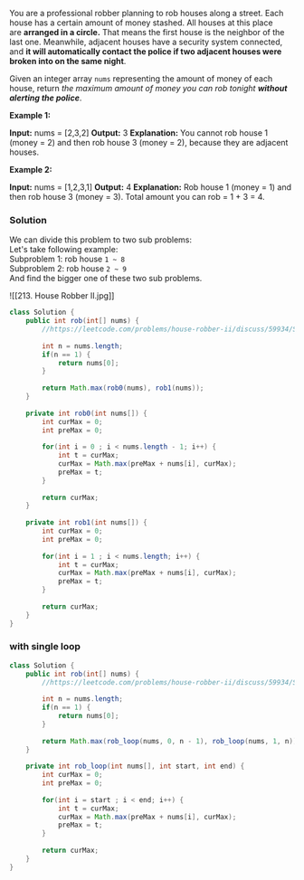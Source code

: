You are a professional robber planning to rob houses along a street. Each house has a certain amount of money stashed. All houses at this place are **arranged in a circle.** That means the first house is the neighbor of the last one. Meanwhile, adjacent houses have a security system connected, and **it will automatically contact the police if two adjacent houses were broken into on the same night**.

Given an integer array `nums` representing the amount of money of each house, return _the maximum amount of money you can rob tonight **without alerting the police**_.

**Example 1:**

**Input:** nums = [2,3,2]
**Output:** 3
**Explanation:** You cannot rob house 1 (money = 2) and then rob house 3 (money = 2), because they are adjacent houses.

**Example 2:**

**Input:** nums = [1,2,3,1]
**Output:** 4
**Explanation:** Rob house 1 (money = 1) and then rob house 3 (money = 3).
Total amount you can rob = 1 + 3 = 4.


### Solution
We can divide this problem to two sub problems:  
Let's take following example:  
Subproblem 1: rob house `1 ~ 8`  
Subproblem 2: rob house `2 ~ 9`  
And find the bigger one of these two sub problems.

![[213. House Robber II.jpg]]
```java
class Solution {
    public int rob(int[] nums) {
        //https://leetcode.com/problems/house-robber-ii/discuss/59934/Simple-AC-solution-in-Java-in-O(n)-with-explanation
        
        int n = nums.length;
        if(n == 1) {
            return nums[0];
        }
        
        return Math.max(rob0(nums), rob1(nums));
    }
    
    private int rob0(int nums[]) {
        int curMax = 0;
        int preMax = 0;
        
        for(int i = 0 ; i < nums.length - 1; i++) {
            int t = curMax;
            curMax = Math.max(preMax + nums[i], curMax);
            preMax = t;
        }
        
        return curMax;
    }
    
    private int rob1(int nums[]) {
        int curMax = 0;
        int preMax = 0;
        
        for(int i = 1 ; i < nums.length; i++) {
            int t = curMax;
            curMax = Math.max(preMax + nums[i], curMax);
            preMax = t;
        }
        
        return curMax;
    }
}
```

### with single loop

```java
class Solution {
    public int rob(int[] nums) {
        //https://leetcode.com/problems/house-robber-ii/discuss/59934/Simple-AC-solution-in-Java-in-O(n)-with-explanation
        
        int n = nums.length;
        if(n == 1) {
            return nums[0];
        }
        
        return Math.max(rob_loop(nums, 0, n - 1), rob_loop(nums, 1, n));
    }
    
    private int rob_loop(int nums[], int start, int end) {
        int curMax = 0;
        int preMax = 0;
        
        for(int i = start ; i < end; i++) {
            int t = curMax;
            curMax = Math.max(preMax + nums[i], curMax);
            preMax = t;
        }
        
        return curMax;
    }
}
```


